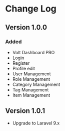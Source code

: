 # Change Log

## Version 1.0.0

### Added
- Volt Dashboard PRO
- Login
- Register
- Profile edit
- User Management
- Role Management
- Category Management
- Tag Management
- Item Management

## Version 1.0.1
- Upgrade to Laravel 9.x

